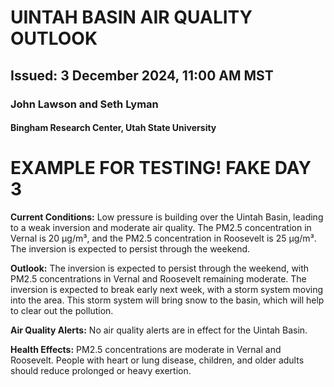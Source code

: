 # UINTAH BASIN AIR QUALITY OUTLOOK
## Issued: 3 December 2024, 11:00 AM MST
### John Lawson and Seth Lyman
#### Bingham Research Center, Utah State University

# EXAMPLE FOR TESTING! FAKE DAY 3

**Current Conditions:**
Low pressure is building over the Uintah Basin, leading to a weak inversion and moderate air quality. The PM2.5 concentration in Vernal is 20 µg/m³, and the PM2.5 concentration in Roosevelt is 25 µg/m³. The inversion is expected to persist through the weekend.

**Outlook:**
The inversion is expected to persist through the weekend, with PM2.5 concentrations in Vernal and Roosevelt remaining moderate. The inversion is expected to break early next week, with a storm system moving into the area. This storm system will bring snow to the basin, which will help to clear out the pollution.

**Air Quality Alerts:**
No air quality alerts are in effect for the Uintah Basin.

**Health Effects:**
PM2.5 concentrations are moderate in Vernal and Roosevelt. People with heart or lung disease, children, and older adults should reduce prolonged or heavy exertion.
